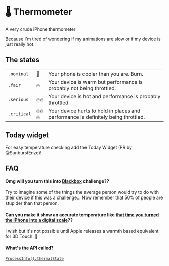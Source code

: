 # 🌡 Thermometer
A very crude iPhone thermometer

Because I'm tired of wondering if my animations are slow or if my device is just really hot.

## The states
| | | |
|-|-|-|
| `.nominal` | 🥒 | Your phone is cooler than you are. Burn. |
| `.fair` | 🔥 | Your device is warm but performance is probably not being throttled. |
| `.serious` | 🔥🔥 | Your device is hot and performance is probably throttled. |
| `.critical` | 🔥🔥🔥 | Your device hurts to hold in places and performance is definitely being throttled. |

## Today widget
For easy temperature checking add the Today Widget (PR by @SunburstEnzo)!

## FAQ
#### Omg will you turn this into [Blackbox](https://itunes.apple.com/us/app/blackbox-think-outside-box/id962969578) challenge??
Try to imagine some of the things the average person would try to do with their device if this was a challenge… Now remember that 50% of people are stupider than that person.

#### Can you make it show an accurate temperature like [that time you turned the iPhone into a digital scale](https://medium.com/swlh/turning-the-iphone-6s-into-a-digital-scale-f2197dc2b6e7)??
I wish but it's not possible until Apple releases a warmth based equivalent for 3D Touch. 🤞

#### What's the API called?
[`ProcessInfo().thermalState`](https://developer.apple.com/documentation/foundation/processinfo/thermalstate)
